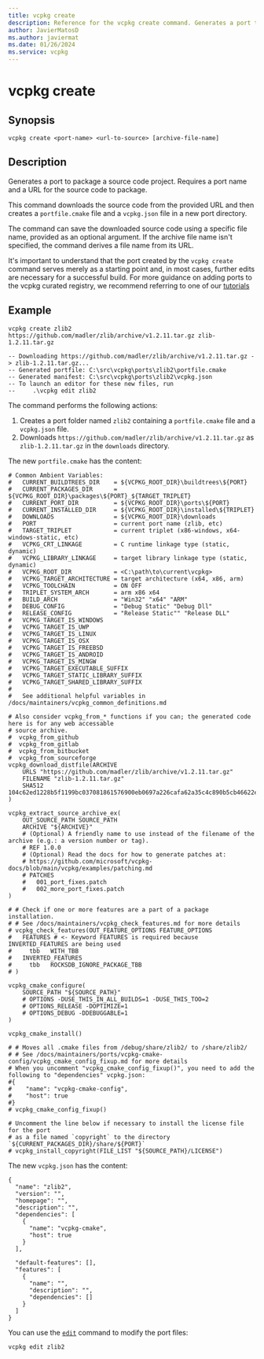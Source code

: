 ```yaml
---
title: vcpkg create
description: Reference for the vcpkg create command. Generates a port to package a source code project.
author: JavierMatosD
ms.author: javiermat
ms.date: 01/26/2024
ms.service: vcpkg
---
```


# vcpkg create

## Synopsis

```no-highlight
vcpkg create <port-name> <url-to-source> [archive-file-name]
```

## Description

Generates a port to package a source code project. Requires a port name and a URL for the source code to package.

This command downloads the source code from the provided URL and then creates a `portfile.cmake` file and a `vcpkg.json` file in a new port directory.

The command can save the downloaded source code using a specific file name, provided as an optional argument. If the archive file name isn't specified, the command derives a file name from its URL.

It's important to understand that the port created by the `vcpkg create` command serves merely as a starting point and, in most cases, further edits are necessary for a successful build. For more guidance on adding ports to the vcpkg curated registry, we recommend referring to one of our [tutorials](../examples/packaging-zipfiles.md)

## Example

```no-highlight
vcpkg create zlib2 https://github.com/madler/zlib/archive/v1.2.11.tar.gz zlib-1.2.11.tar.gz

-- Downloading https://github.com/madler/zlib/archive/v1.2.11.tar.gz -> zlib-1.2.11.tar.gz...
-- Generated portfile: C:\src\vcpkg\ports\zlib2\portfile.cmake
-- Generated manifest: C:\src\vcpkg\ports\zlib2\vcpkg.json
-- To launch an editor for these new files, run
--     .\vcpkg edit zlib2
```

The command performs the following actions:

1. Creates a port folder named `zlib2` containing a `portfile.cmake` file and a `vcpkg.json` file.
2. Downloads `https://github.com/madler/zlib/archive/v1.2.11.tar.gz` as `zlib-1.2.11.tar.gz` in the `downloads` directory.

The new `portfile.cmake` has the content:

```
# Common Ambient Variables:
#   CURRENT_BUILDTREES_DIR    = ${VCPKG_ROOT_DIR}\buildtrees\${PORT}
#   CURRENT_PACKAGES_DIR      = ${VCPKG_ROOT_DIR}\packages\${PORT}_${TARGET_TRIPLET}
#   CURRENT_PORT_DIR          = ${VCPKG_ROOT_DIR}\ports\${PORT}
#   CURRENT_INSTALLED_DIR     = ${VCPKG_ROOT_DIR}\installed\${TRIPLET}
#   DOWNLOADS                 = ${VCPKG_ROOT_DIR}\downloads
#   PORT                      = current port name (zlib, etc)
#   TARGET_TRIPLET            = current triplet (x86-windows, x64-windows-static, etc)
#   VCPKG_CRT_LINKAGE         = C runtime linkage type (static, dynamic)
#   VCPKG_LIBRARY_LINKAGE     = target library linkage type (static, dynamic)
#   VCPKG_ROOT_DIR            = <C:\path\to\current\vcpkg>
#   VCPKG_TARGET_ARCHITECTURE = target architecture (x64, x86, arm)
#   VCPKG_TOOLCHAIN           = ON OFF
#   TRIPLET_SYSTEM_ARCH       = arm x86 x64
#   BUILD_ARCH                = "Win32" "x64" "ARM"
#   DEBUG_CONFIG              = "Debug Static" "Debug Dll"
#   RELEASE_CONFIG            = "Release Static"" "Release DLL"
#   VCPKG_TARGET_IS_WINDOWS
#   VCPKG_TARGET_IS_UWP
#   VCPKG_TARGET_IS_LINUX
#   VCPKG_TARGET_IS_OSX
#   VCPKG_TARGET_IS_FREEBSD
#   VCPKG_TARGET_IS_ANDROID
#   VCPKG_TARGET_IS_MINGW
#   VCPKG_TARGET_EXECUTABLE_SUFFIX
#   VCPKG_TARGET_STATIC_LIBRARY_SUFFIX
#   VCPKG_TARGET_SHARED_LIBRARY_SUFFIX
#
#   See additional helpful variables in /docs/maintainers/vcpkg_common_definitions.md

# Also consider vcpkg_from_* functions if you can; the generated code here is for any web accessable
# source archive.
#  vcpkg_from_github
#  vcpkg_from_gitlab
#  vcpkg_from_bitbucket
#  vcpkg_from_sourceforge
vcpkg_download_distfile(ARCHIVE
    URLS "https://github.com/madler/zlib/archive/v1.2.11.tar.gz"
    FILENAME "zlib-1.2.11.tar.gz"
    SHA512 104c62ed1228b5f1199bc037081861576900eb0697a226cafa62a35c4c890b5cb46622e399f9aad82ee5dfb475bae26ae75e2bd6da3d261361b1c8b996970faf
)

vcpkg_extract_source_archive_ex(
    OUT_SOURCE_PATH SOURCE_PATH
    ARCHIVE "${ARCHIVE}"
    # (Optional) A friendly name to use instead of the filename of the archive (e.g.: a version number or tag).
    # REF 1.0.0
    # (Optional) Read the docs for how to generate patches at:
    # https://github.com/microsoft/vcpkg-docs/blob/main/vcpkg/examples/patching.md
    # PATCHES
    #   001_port_fixes.patch
    #   002_more_port_fixes.patch
)

# # Check if one or more features are a part of a package installation.
# # See /docs/maintainers/vcpkg_check_features.md for more details
# vcpkg_check_features(OUT_FEATURE_OPTIONS FEATURE_OPTIONS
#   FEATURES # <- Keyword FEATURES is required because INVERTED_FEATURES are being used
#     tbb   WITH_TBB
#   INVERTED_FEATURES
#     tbb   ROCKSDB_IGNORE_PACKAGE_TBB
# )

vcpkg_cmake_configure(
    SOURCE_PATH "${SOURCE_PATH}"
    # OPTIONS -DUSE_THIS_IN_ALL_BUILDS=1 -DUSE_THIS_TOO=2
    # OPTIONS_RELEASE -DOPTIMIZE=1
    # OPTIONS_DEBUG -DDEBUGGABLE=1
)

vcpkg_cmake_install()

# # Moves all .cmake files from /debug/share/zlib2/ to /share/zlib2/
# # See /docs/maintainers/ports/vcpkg-cmake-config/vcpkg_cmake_config_fixup.md for more details
# When you uncomment "vcpkg_cmake_config_fixup()", you need to add the following to "dependencies" vcpkg.json:
#{
#    "name": "vcpkg-cmake-config",
#    "host": true
#}
# vcpkg_cmake_config_fixup()

# Uncomment the line below if necessary to install the license file for the port
# as a file named `copyright` to the directory `${CURRENT_PACKAGES_DIR}/share/${PORT}`
# vcpkg_install_copyright(FILE_LIST "${SOURCE_PATH}/LICENSE")

```

The new `vcpkg.json` has the content:

```
{
  "name": "zlib2",
  "version": "",
  "homepage": "",
  "description": "",
  "dependencies": [
    {
      "name": "vcpkg-cmake",
      "host": true
    }
  ],

  "default-features": [],
  "features": [
    {
      "name": "",
      "description": "",
      "dependencies": []
    }
  ]
}
```

You can use the [`edit`](edit.md) command to modify the port files:

```no-highlight
vcpkg edit zlib2
```
